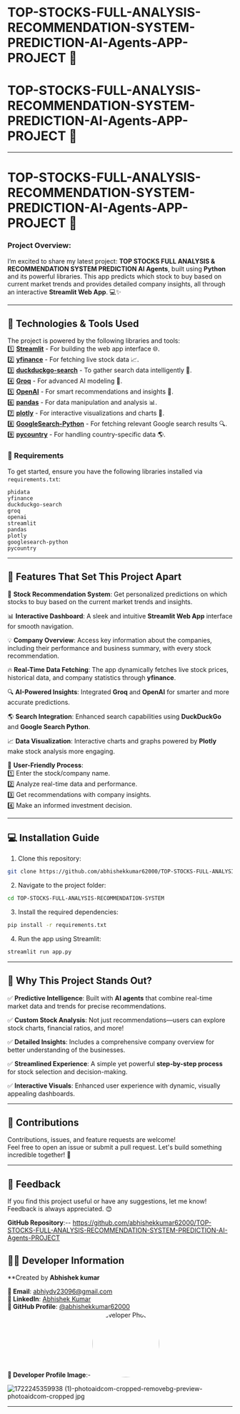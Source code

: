 # **TOP-STOCKS-FULL-ANALYSIS-RECOMMENDATION-SYSTEM-PREDICTION-AI-Agents-APP-PROJECT** 🚀  



# **TOP-STOCKS-FULL-ANALYSIS-RECOMMENDATION-SYSTEM-PREDICTION-AI-Agents-APP-PROJECT** 🚀  


---

# **TOP-STOCKS-FULL-ANALYSIS-RECOMMENDATION-SYSTEM-PREDICTION-AI-Agents-APP-PROJECT** 🚀  

### **Project Overview**:  
I’m excited to share my latest project: **TOP STOCKS FULL ANALYSIS & RECOMMENDATION SYSTEM PREDICTION AI Agents**, built using **Python** and its powerful libraries. This app predicts which stock to buy based on current market trends and provides detailed company insights, all through an interactive **Streamlit Web App**. 💻✨  

---

## **🔧 Technologies & Tools Used**  

The project is powered by the following libraries and tools:  
1️⃣ **[Streamlit](https://streamlit.io/)** - For building the web app interface 🌐.  
2️⃣ **[yfinance](https://pypi.org/project/yfinance/)** - For fetching live stock data 📈.  
3️⃣ **[duckduckgo-search](https://pypi.org/project/duckduckgo-search/)** - To gather search data intelligently 🔎.  
4️⃣ **[Groq](https://groq.com/)** - For advanced AI modeling 🤖.  
5️⃣ **[OpenAI](https://openai.com/)** - For smart recommendations and insights 🧠.  
6️⃣ **[pandas](https://pandas.pydata.org/)** - For data manipulation and analysis 📊.  
7️⃣ **[plotly](https://plotly.com/)** - For interactive visualizations and charts 🎨.  
8️⃣ **[GoogleSearch-Python](https://pypi.org/project/googlesearch-python/)** - For fetching relevant Google search results 🔍.  
9️⃣ **[pycountry](https://pypi.org/project/pycountry/)** - For handling country-specific data 🌎.  

### **📂 Requirements**  
To get started, ensure you have the following libraries installed via `requirements.txt`:  
```plaintext  
phidata  
yfinance  
duckduckgo-search  
groq  
openai  
streamlit  
pandas  
plotly  
googlesearch-python  
pycountry  
```  

---

## **🌟 Features That Set This Project Apart**  

💼 **Stock Recommendation System**: Get personalized predictions on which stocks to buy based on the current market trends and insights.  

📊 **Interactive Dashboard**: A sleek and intuitive **Streamlit Web App** interface for smooth navigation.  

💡 **Company Overview**: Access key information about the companies, including their performance and business summary, with every stock recommendation.  

🔥 **Real-Time Data Fetching**: The app dynamically fetches live stock prices, historical data, and company statistics through **yfinance**.  

🔍 **AI-Powered Insights**: Integrated **Groq** and **OpenAI** for smarter and more accurate predictions.  

🌎 **Search Integration**: Enhanced search capabilities using **DuckDuckGo** and **Google Search Python**.  

📈 **Data Visualization**: Interactive charts and graphs powered by **Plotly** make stock analysis more engaging.  

📂 **User-Friendly Process**:  
1️⃣ Enter the stock/company name.  
2️⃣ Analyze real-time data and performance.  
3️⃣ Get recommendations with company insights.  
4️⃣ Make an informed investment decision.  

---

## **💻 Installation Guide**  

1. Clone this repository:  
```bash  
git clone https://github.com/abhishekkumar62000/TOP-STOCKS-FULL-ANALYSIS-RECOMMENDATION-SYSTEM-PREDICTION-AI-Agents-PROJECT.git  
```  

2. Navigate to the project folder:  
```bash  
cd TOP-STOCKS-FULL-ANALYSIS-RECOMMENDATION-SYSTEM  
```  

3. Install the required dependencies:  
```bash  
pip install -r requirements.txt  
```  

4. Run the app using Streamlit:  
```bash  
streamlit run app.py  
```  

---

## **🌟 Why This Project Stands Out?**  

✅ **Predictive Intelligence**: Built with **AI agents** that combine real-time market data and trends for precise recommendations.  

✅ **Custom Stock Analysis**: Not just recommendations—users can explore stock charts, financial ratios, and more!  

✅ **Detailed Insights**: Includes a comprehensive company overview for better understanding of the businesses.  

✅ **Streamlined Experience**: A simple yet powerful **step-by-step process** for stock selection and decision-making.  

✅ **Interactive Visuals**: Enhanced user experience with dynamic, visually appealing dashboards.  

---

## **🤝 Contributions**  

Contributions, issues, and feature requests are welcome!  
Feel free to open an issue or submit a pull request. Let's build something incredible together! 🌟  

---

## **📩 Feedback**  

If you find this project useful or have any suggestions, let me know! Feedback is always appreciated. 😊  

**GitHub Repository**:-- https://github.com/abhishekkumar62000/TOP-STOCKS-FULL-ANALYSIS-RECOMMENDATION-SYSTEM-PREDICTION-AI-Agents-PROJECT

## 👨‍💻 Developer Information
**Created by **Abhishek kumar** 

**📧 Email**: [abhiydv23096@gmail.com](mailto:abhiydv23096@gmail.com)  
**🔗 LinkedIn**: [Abhishek Kumar](https://www.linkedin.com/in/abhishek-kumar-70a69829a/)  
**🐙 GitHub Profile**: [@abhishekkumar62000](https://github.com/abhishekkumar62000)  
**📸 Developer Profile Image**:- <img src="![1722245359938 (1)-photoaidcom-cropped-removebg-preview-photoaidcom-cropped jpg](https://github.com/user-attachments/assets/31ddd1bd-ccd9-46a4-921b-139d381f6f01)" width="150" height="150" style="border-radius: 50%;" alt="Developer Photo">

![1722245359938 (1)-photoaidcom-cropped-removebg-preview-photoaidcom-cropped jpg](https://github.com/user-attachments/assets/31ddd1bd-ccd9-46a4-921b-139d381f6f01)


---  
